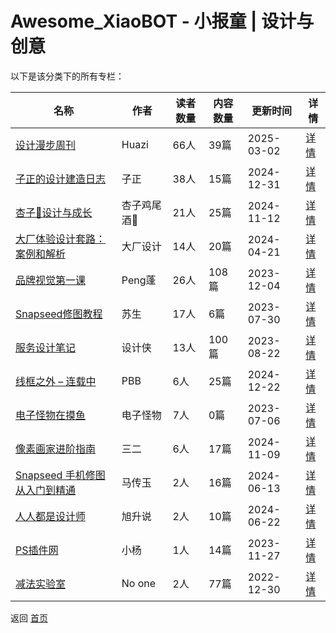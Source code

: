 # Awesome_XiaoBOT - 小报童 | 设计与创意

以下是该分类下的所有专栏：

| 名称 | 作者 | 读者数量 | 内容数量 | 更新时间 | 详情 |
|------|------|----------|----------|----------|------|
| [设计漫步周刊](https://xiaobot.net/p/DesignStroll?refer=0b133df9-27dc-423b-8101-639049001c13) | Huazi | 66人 | 39篇 |  2025-03-02 | [详情](../data/DesignStroll.md) |
| [子正的设计建造日志](https://xiaobot.net/p/buildingjournal?refer=0b133df9-27dc-423b-8101-639049001c13) | 子正 | 38人 | 15篇 |  2024-12-31 | [详情](../data/buildingjournal.md) |
| [杏子🧸设计与成长](https://xiaobot.net/p/xzjwj2024?refer=0b133df9-27dc-423b-8101-639049001c13) | 杏子鸡尾酒🍹 | 21人 | 25篇 |  2024-11-12 | [详情](../data/xzjwj2024.md) |
| [大厂体验设计套路：案例和解析](https://xiaobot.net/p/design?refer=0b133df9-27dc-423b-8101-639049001c13) | 大厂设计 | 14人 | 20篇 |  2024-04-21 | [详情](../data/design.md) |
| [品牌视觉第一课](https://xiaobot.net/p/Chese2023?refer=0b133df9-27dc-423b-8101-639049001c13) | Peng蓬 | 26人 | 108篇 |  2023-12-04 | [详情](../data/Chese2023.md) |
| [Snapseed修图教程](https://xiaobot.net/p/snapseed?refer=0b133df9-27dc-423b-8101-639049001c13) | 苏生 | 17人 | 6篇 |  2023-07-30 | [详情](../data/snapseed.md) |
| [服务设计笔记](https://xiaobot.net/p/servicequestion?refer=0b133df9-27dc-423b-8101-639049001c13) | 设计侠 | 13人 | 100篇 |  2023-08-22 | [详情](../data/servicequestion.md) |
| [线框之外 – 连载中](https://xiaobot.net/p/pbbdesign2023?refer=0b133df9-27dc-423b-8101-639049001c13) | PBB | 6人 | 25篇 |  2024-12-22 | [详情](../data/pbbdesign2023.md) |
| [电子怪物在摸鱼](https://xiaobot.net/p/dianziguaiwu?refer=0b133df9-27dc-423b-8101-639049001c13) | 电子怪物 | 7人 | 0篇 |  2023-07-06 | [详情](../data/dianziguaiwu.md) |
| [像素画家进阶指南](https://xiaobot.net/p/pixelartist?refer=0b133df9-27dc-423b-8101-639049001c13) | 三二 | 6人 | 17篇 |  2024-11-09 | [详情](../data/pixelartist.md) |
| [Snapseed 手机修图从入门到精通](https://xiaobot.net/p/chuanyu2060?refer=0b133df9-27dc-423b-8101-639049001c13) | 马传玉 | 2人 | 16篇 |  2024-06-13 | [详情](../data/chuanyu2060.md) |
| [人人都是设计师](https://xiaobot.net/p/designer?refer=0b133df9-27dc-423b-8101-639049001c13) | 旭升说 | 2人 | 10篇 |  2024-06-22 | [详情](../data/designer.md) |
| [PS插件网](https://xiaobot.net/p/chajianps_cn?refer=0b133df9-27dc-423b-8101-639049001c13) | 小杨 | 1人 | 14篇 |  2023-11-27 | [详情](../data/chajianps_cn.md) |
| [减法实验室](https://xiaobot.net/p/Minuslab?refer=0b133df9-27dc-423b-8101-639049001c13) | No one | 2人 | 77篇 |  2022-12-30 | [详情](../data/Minuslab.md) |


返回 [首页](../README.md)
